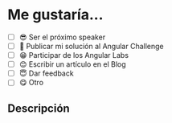 <!--- Si vas a proponer una charla no olvides leer nuestras recomendaciones primero 😄: https://github.com/angular-medellin/meetup/blob/master/SPEAKERS.md -->

# Me gustaría...

<!--- Selecciona con una "x" => [x] -->

* [ ] 😎 Ser el próximo speaker
* [ ] 🤠 Publicar mi solución al Angular Challenge
* [ ] 😁 Participar de los Angular Labs
* [ ] 😊 Escribir un artículo en el Blog
* [ ] 😇 Dar feedback
* [ ] 😋 Otro

## Descripción
